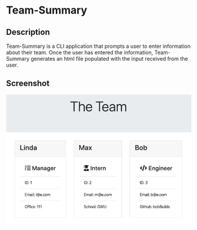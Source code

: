 # Team-Summary

## Description

Team-Summary is a CLI application that prompts a user to enter information about their team. Once the user has entered the information, Team-Summary generates an html file populated with the input received from the user.

## Screenshot

![Team Summary Screenshot](assets/team_summary_screenshot.png)
